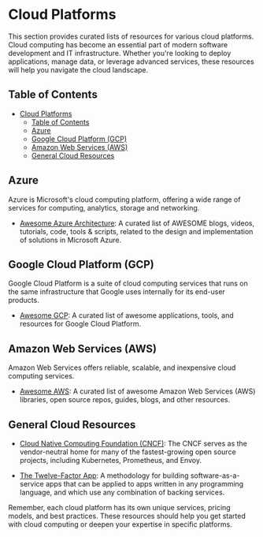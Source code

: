 # Cloud Platforms

This section provides curated lists of resources for various cloud platforms. Cloud computing has become an essential part of modern software development and IT infrastructure. Whether you're looking to deploy applications, manage data, or leverage advanced services, these resources will help you navigate the cloud landscape.

## Table of Contents
- [Cloud Platforms](#cloud-platforms)
  - [Table of Contents](#table-of-contents)
  - [Azure](#azure)
  - [Google Cloud Platform (GCP)](#google-cloud-platform-gcp)
  - [Amazon Web Services (AWS)](#amazon-web-services-aws)
  - [General Cloud Resources](#general-cloud-resources)

## Azure

Azure is Microsoft's cloud computing platform, offering a wide range of services for computing, analytics, storage and networking.

- [Awesome Azure Architecture](https://github.com/lukemurraynz/awesome-azure-architecture): A curated list of AWESOME blogs, videos, tutorials, code, tools & scripts, related to the design and implementation of solutions in Microsoft Azure.

## Google Cloud Platform (GCP)

Google Cloud Platform is a suite of cloud computing services that runs on the same infrastructure that Google uses internally for its end-user products.

- [Awesome GCP](https://github.com/GoogleCloudPlatform/awesome-google-cloud): A curated list of awesome applications, tools, and resources for Google Cloud Platform.

## Amazon Web Services (AWS)

Amazon Web Services offers reliable, scalable, and inexpensive cloud computing services.

- [Awesome AWS](https://github.com/donnemartin/awesome-aws): A curated list of awesome Amazon Web Services (AWS) libraries, open source repos, guides, blogs, and other resources.

## General Cloud Resources

- [Cloud Native Computing Foundation (CNCF)](https://www.cncf.io/): The CNCF serves as the vendor-neutral home for many of the fastest-growing open source projects, including Kubernetes, Prometheus, and Envoy.

- [The Twelve-Factor App](https://12factor.net/): A methodology for building software-as-a-service apps that can be applied to apps written in any programming language, and which use any combination of backing services.

Remember, each cloud platform has its own unique services, pricing models, and best practices. These resources should help you get started with cloud computing or deepen your expertise in specific platforms.